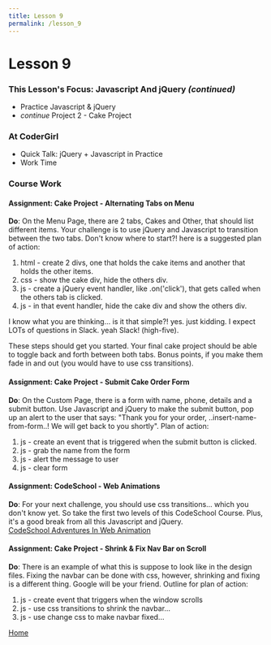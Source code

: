 ```yaml
---
title: Lesson 9
permalink: /lesson_9
---
```


# Lesson 9

### This Lesson's Focus: Javascript And jQuery *(continued)*
* Practice Javascript & jQuery
* *continue* Project 2 - Cake Project


### At CoderGirl
* Quick Talk: jQuery + Javascript in Practice
* Work Time


### Course Work


#### Assignment: Cake Project - Alternating Tabs on Menu
**Do**: On the Menu Page, there are 2 tabs, Cakes and Other, that should list different items. Your challenge is to use jQuery and Javascript to transition between the two tabs. Don't know where to start?! here is a suggested plan of action:

1) html - create 2 divs, one that holds the cake items and another that holds the other items.  
2) css - show the cake div, hide the others div.  
3) js - create a jQuery event handler, like .on('click'), that gets called when the others tab is clicked.  
4) js - in that event handler, hide the cake div and show the others div.  

I know what you are thinking... is it that simple?! yes. just kidding. I expect LOTs of questions in Slack. yeah Slack! (high-five).

These steps should get you started. Your final cake project should be able to toggle back and forth between both tabs. Bonus points, if you make them fade in and out (you would have to use css transitions).  


#### Assignment: Cake Project - Submit Cake Order Form
**Do**: On the Custom Page, there is a form with name, phone, details and a submit button. Use Javascript and jQuery to make the submit button, pop up an alert to the user that says:  "Thank you for your order, ..insert-name-from-form..! We will get back to you shortly". Plan of action:

1) js - create an event that is triggered when the submit button is clicked.  
2) js - grab the name from the form  
3) js - alert the message to user  
4) js - clear form  


#### Assignment: CodeSchool - Web Animations
**Do**: For your next challenge, you should use css transitions... which you don't know yet. So take the first two levels of this CodeSchool Course. Plus, it's a good break from all this Javascript and jQuery.  
[CodeSchool Adventures In Web Animation](https://www.codeschool.com/courses/adventures-in-web-animations)


#### Assignment: Cake Project - Shrink & Fix Nav Bar on Scroll
**Do**: There is an example of what this is suppose to look like in the design files. Fixing the navbar can be done with css, however, shrinking and fixing is a different thing. Google will be your friend. Outline for plan of action:  
1) js - create event that triggers when the window scrolls
2) js - use css transitions to shrink the navbar...
3) js - use change css to make navbar fixed...



[Home]( /web_group_cohort )
